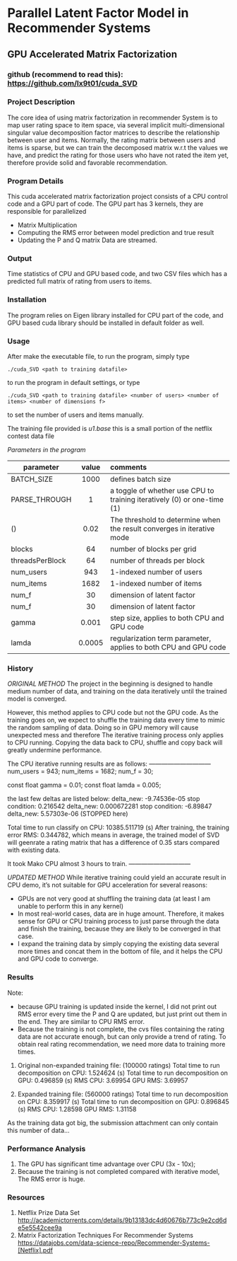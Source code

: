 # Parallel Latent Factor Model in Recommender Systems
## GPU Accelerated Matrix Factorization
### github (recommend to read this): https://github.com/lx9t01/cuda_SVD

### Project Description

The core idea of using matrix factorization in recommender System is to map user rating space to item space, via several implicit multi-dimensional singular value decomposition factor matrices to describe the relationship between user and items. Normally, the rating matrix between users and items is sparse, but we can train the decomposed matrix w.r.t the values we have, and predict the rating for those users who have not rated the item yet, therefore provide solid and favorable recommendation. 

### Program Details
This cuda accelerated matrix factorization project consists of a CPU control code and a GPU part of code. The GPU part has 3 kernels, they are responsible for parallelized 
* Matrix Multiplication
* Computing the RMS error between model prediction and true result
* Updating the P and Q matrix 
Data are streamed.

### Output
Time statistics of CPU and GPU based code, and two CSV files which has a predicted full matrix of rating from users to items. 

### Installation

The program relies on Eigen library installed for CPU part of the code, and GPU based cuda library should be installed in default folder as well. 

### Usage

After make the executable file, to run the program, simply type 
```
./cuda_SVD <path to training datafile>
```
to run the program in default settings, or type
```
./cuda_SVD <path to training datafile> <number of users> <number of items> <number of dimensions f>
```
to set the number of users and items manually. 

The training file provided is 
_u1.base_
this is a small portion of the netflix contest data file

_Parameters in the program_

| parameter        | value          | comments  |
| ------------- |:-------------:|:----- |
| BATCH_SIZE      | 1000 | defines batch size |
| PARSE_THROUGH      | 1      |   a toggle of whether use CPU to training iteratively (0) or one-time (1)|
|  () | 0.02      |  The threshold to determine when the result converges in iterative mode |
|  blocks | 64      |  number of blocks per grid |
|  threadsPerBlock | 64     |  number of threads per block |
|  num_users | 943      |  1-indexed number of users |
|  num_items | 1682      |  1-indexed number of items |
|  num_f | 30      |  dimension of latent factor |
|  num_f | 30      |  dimension of latent factor |
|  gamma | 0.001      |  step size, applies to both CPU and GPU code |
|  lamda | 0.0005      |  regularization term parameter, applies to both CPU and GPU code |



### History
*ORIGINAL METHOD*
The project in the beginning is designed to handle medium number of data, and training on the data iteratively until the trained model is converged. 

However, this method applies to CPU code but not the GPU code. As the training goes on, we expect to shuffle the training data every time to mimic the random sampling of data. Doing so in GPU memory will cause unexpected mess and therefore The iterative training process only applies to CPU running. Copying the data back to CPU, shuffle and copy back will greatly undermine performance. 

The CPU iterative running results are as follows: 
——————————
num_users = 943;  num_items = 1682;  num_f = 30;

const float gamma = 0.01;  const float lamda = 0.005;

the last few deltas are listed below: 
delta_new: -9.74536e-05
stop condition: 0.216542
delta_new: 0.000672281
stop condition: -6.89847
delta_new: 5.57303e-06   (STOPPED here)

Total time to run classify on CPU: 10385.511719 (s)
After training, the training error RMS: 0.344782, 
which means in average, the trained model of SVD will geenrate 
a rating matrix that has a difference of 0.35 stars compared 
with existing data. 

It took Mako CPU almost 3 hours to train. 
——————————

*UPDATED METHOD*
While iterative training could yield an accurate result in CPU demo, it’s not suitable for GPU acceleration for several reasons: 
* GPUs are not very good at shuffling the training data (at least I am unable to perform this in any kernel)
* In most real-world cases, data are in huge amount. Therefore, it makes sense for GPU or CPU training process to just parse through the data and finish the training, because they are likely to be converged in that case. 
* I expand the training data by simply copying the existing data several more times and concat them in the bottom of file, and it helps the CPU and GPU code to converge. 

### Results
Note: 
* because GPU training is updated inside the kernel, I did not print out RMS error every time the P and Q are updated, but just print out them in the end. They are similar to CPU RMS error. 
* Because the training is not complete, the cvs files containing the rating data are not accurate enough, but can only provide a trend of rating. To obtain real rating recommendation, we need more data to training more times. 

1. Original non-expanded training file: (100000 ratings)
Total time to run decomposition on CPU: 1.524624 (s)
Total time to run decomposition on GPU: 0.496859 (s)
RMS CPU: 3.69954
GPU RMS: 3.69957

2. Expanded training file: (560000 ratings)
Total time to run decomposition on CPU: 8.359917 (s)
Total time to run decomposition on GPU: 0.896845 (s)
RMS CPU: 1.28598
GPU RMS: 1.31158

As the training data got big, the submission attachment can only contain this number of data… 

### Performance Analysis
1. The GPU has significant time advantage over CPU (3x - 10x);
2. Because the training is not completed compared with iterative model, The RMS error is huge. 

### Resources
1. Netflix Prize Data Sethttp://academictorrents.com/details/9b13183dc4d60676b773c9e2cd6de5e5542cee9a2. Matrix Factorization Techniques For Recommender Systemshttps://datajobs.com/data-science-repo/Recommender-Systems-[Netflix].pdf



